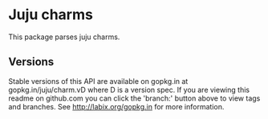 Juju charms
===========

This package parses juju charms.

## Versions

Stable versions of this API are available on gopkg.in at
gopkg.in/juju/charm.vD where D is a version spec.  If you are viewing this
readme on github.com you can click the 'branch:' button above to view tags
and branches.  See http://labix.org/gopkg.in for more information.
